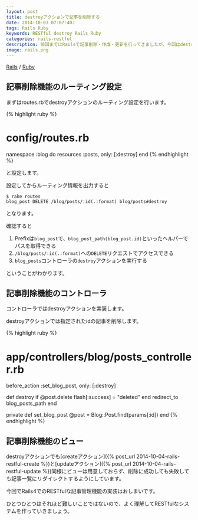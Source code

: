 ```yaml
---
layout: post
title: destroyアクションで記事を削除する
date: 2014-10-03 07:07:40J
tags: Rails Ruby
keywords: RESTful destroy Rails Ruby
categories: rails-restful
description: 前回までにRailsで記事削除・作成・更新を行ってきましたが、今回はdestroyアクションでRESTfulに記事データを削除します。
image: rails.png
---
```

[Rails](/tags/rails/) / [Ruby](/tags/ruby/)

## 記事削除機能のルーティング設定

まずはroutes.rbでdestroyアクションのルーティング設定を行います。

{% highlight ruby %}
# config/routes.rb
namespace :blog do
  resources :posts, only: [:destroy]
end
{% endhighlight %}

と設定します。

設定してからルーティング情報を出力すると

    $ rake routes
    blog_post DELETE /blog/posts/:id(.:format) blog/posts#destroy

となります。

確認すると

1. Prefixは`blog_post`で、`blog_post_path(blog_post.id)`といったヘルパーでパスを取得できる
2. `/blog/posts/:id(.:format)`への`DELETE`リクエストでアクセスできる
3. `blog_posts`コントローラの`destroy`アクションを実行する

ということがわかります。

## 記事削除機能のコントローラ

コントローラではdestroyアクションを実装します。

destroyアクションでは指定されたidの記事を削除します。

{% highlight ruby %}
# app/controllers/blog/posts_controller.rb
before_action :set_blog_post, only: [:destroy]

def destroy
  if @post.delete
    flash[:success] = "deleted"
  end
  redirect_to blog_posts_path
end

private
  def set_blog_post
    @post = Blog::Post.find(params[:id])
  end
{% endhighlight %}

## 記事削除機能のビュー

destroyアクションでも[createアクション]({% post_url 2014-10-04-rails-restful-create %})と[updateアクション]({% post_url 2014-10-04-rails-restful-update %})同様にビューは用意しておらず、削除に成功しても失敗しても記事一覧にリダイレクトするようにしています。

今回でRails4でのRESTfulな記事管理機能の実装はおしまいです。

ひとつひとつはそれほど難しいことではないので、よく理解してRESTfulなシステムを作っていきましょう。
